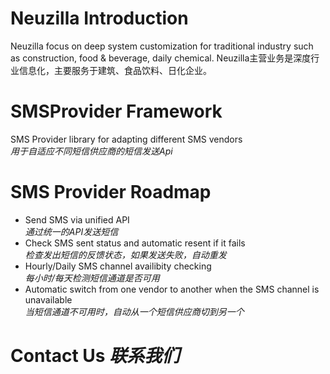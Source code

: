 # Neuzilla Introduction
 Neuzilla focus on deep system customization for traditional industry such as construction, food & beverage, daily chemical.
 Neuzilla主营业务是深度行业信息化，主要服务于建筑、食品饮料、日化企业。

# SMSProvider Framework
SMS Provider library for adapting different SMS vendors  
_用于自适应不同短信供应商的短信发送Api_

# SMS Provider Roadmap
- Send SMS via unified API  
  _通过统一的API发送短信_
- Check SMS sent status and automatic resent if it fails  
  _检查发出短信的反馈状态，如果发送失败，自动重发_
- Hourly/Daily SMS channel availibity checking  
  _每小时/每天检测短信通道是否可用_
- Automatic switch from one vendor to another when the SMS channel is unavailable  
  _当短信通道不可用时，自动从一个短信供应商切到另一个_

# Contact Us _联系我们_
